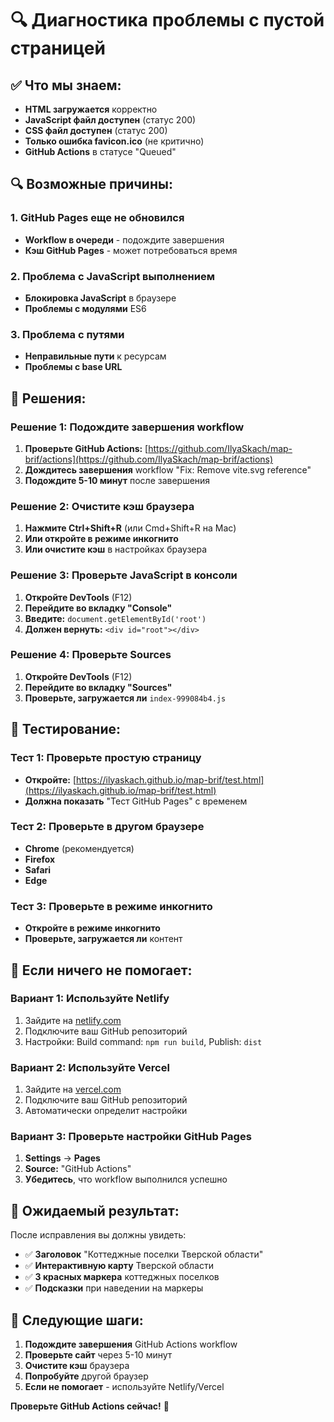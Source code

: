 # 🔍 Диагностика проблемы с пустой страницей

## ✅ Что мы знаем:
- **HTML загружается** корректно
- **JavaScript файл доступен** (статус 200)
- **CSS файл доступен** (статус 200)
- **Только ошибка favicon.ico** (не критично)
- **GitHub Actions** в статусе "Queued"

## 🔍 Возможные причины:

### 1. **GitHub Pages еще не обновился**
- **Workflow в очереди** - подождите завершения
- **Кэш GitHub Pages** - может потребоваться время

### 2. **Проблема с JavaScript выполнением**
- **Блокировка JavaScript** в браузере
- **Проблемы с модулями** ES6

### 3. **Проблема с путями**
- **Неправильные пути** к ресурсам
- **Проблемы с base URL**

## 🚀 Решения:

### Решение 1: Подождите завершения workflow
1. **Проверьте GitHub Actions:** [https://github.com/IlyaSkach/map-brif/actions](https://github.com/IlyaSkach/map-brif/actions)
2. **Дождитесь завершения** workflow "Fix: Remove vite.svg reference"
3. **Подождите 5-10 минут** после завершения

### Решение 2: Очистите кэш браузера
1. **Нажмите Ctrl+Shift+R** (или Cmd+Shift+R на Mac)
2. **Или откройте в режиме инкогнито**
3. **Или очистите кэш** в настройках браузера

### Решение 3: Проверьте JavaScript в консоли
1. **Откройте DevTools** (F12)
2. **Перейдите во вкладку "Console"**
3. **Введите:** `document.getElementById('root')`
4. **Должен вернуть:** `<div id="root"></div>`

### Решение 4: Проверьте Sources
1. **Откройте DevTools** (F12)
2. **Перейдите во вкладку "Sources"**
3. **Проверьте, загружается ли** `index-999084b4.js`

## 🧪 Тестирование:

### Тест 1: Проверьте простую страницу
- **Откройте:** [https://ilyaskach.github.io/map-brif/test.html](https://ilyaskach.github.io/map-brif/test.html)
- **Должна показать** "Тест GitHub Pages" с временем

### Тест 2: Проверьте в другом браузере
- **Chrome** (рекомендуется)
- **Firefox**
- **Safari**
- **Edge**

### Тест 3: Проверьте в режиме инкогнито
- **Откройте в режиме инкогнито**
- **Проверьте, загружается ли** контент

## 🔧 Если ничего не помогает:

### Вариант 1: Используйте Netlify
1. Зайдите на [netlify.com](https://netlify.com)
2. Подключите ваш GitHub репозиторий
3. Настройки: Build command: `npm run build`, Publish: `dist`

### Вариант 2: Используйте Vercel
1. Зайдите на [vercel.com](https://vercel.com)
2. Подключите ваш GitHub репозиторий
3. Автоматически определит настройки

### Вариант 3: Проверьте настройки GitHub Pages
1. **Settings** → **Pages**
2. **Source:** "GitHub Actions"
3. **Убедитесь**, что workflow выполнился успешно

## 📱 Ожидаемый результат:

После исправления вы должны увидеть:
- ✅ **Заголовок** "Коттеджные поселки Тверской области"
- ✅ **Интерактивную карту** Тверской области
- ✅ **3 красных маркера** коттеджных поселков
- ✅ **Подсказки** при наведении на маркеры

## 🎯 Следующие шаги:

1. **Подождите завершения** GitHub Actions workflow
2. **Проверьте сайт** через 5-10 минут
3. **Очистите кэш** браузера
4. **Попробуйте** другой браузер
5. **Если не помогает** - используйте Netlify/Vercel

**Проверьте GitHub Actions сейчас!** 🚀
